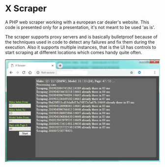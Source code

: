# X Scraper

A PHP web scraper working with a european car dealer's website. 
This code is presented only for a presentation, it's not meant to be used 'as is'. 

The scraper supports proxy servers and is basically bulletproof because of the techniques used in code to detect any failures and fix them during the execution. Also it supports multiple instances, that is the UI has controls to start scraping at different locations which comes handy quite often.

<img src='Screens/2.jpg'/>
